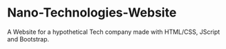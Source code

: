 # Nano-Technologies-Website
A Website for a hypothetical Tech company made with HTML/CSS, JScript and Bootstrap.
